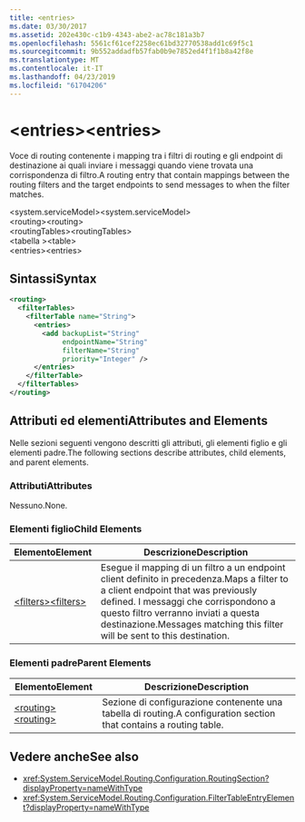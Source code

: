 ```yaml
---
title: <entries>
ms.date: 03/30/2017
ms.assetid: 202e430c-c1b9-4343-abe2-ac78c181a3b7
ms.openlocfilehash: 5561cf61cef2258ec61bd32770538add1c69f5c1
ms.sourcegitcommit: 9b552addadfb57fab0b9e7852ed4f1f1b8a42f8e
ms.translationtype: MT
ms.contentlocale: it-IT
ms.lasthandoff: 04/23/2019
ms.locfileid: "61704206"
---
```

# <a name="entries"></a><span data-ttu-id="5525e-101">\<entries></span><span class="sxs-lookup"><span data-stu-id="5525e-101">\<entries></span></span>
<span data-ttu-id="5525e-102">Voce di routing contenente i mapping tra i filtri di routing e gli endpoint di destinazione ai quali inviare i messaggi quando viene trovata una corrispondenza di filtro.</span><span class="sxs-lookup"><span data-stu-id="5525e-102">A routing entry that contain mappings between the routing filters and the target endpoints to send messages to when the filter matches.</span></span>  
  
 <span data-ttu-id="5525e-103">\<system.serviceModel></span><span class="sxs-lookup"><span data-stu-id="5525e-103">\<system.serviceModel></span></span>  
<span data-ttu-id="5525e-104">\<routing></span><span class="sxs-lookup"><span data-stu-id="5525e-104">\<routing></span></span>  
<span data-ttu-id="5525e-105">\<routingTables></span><span class="sxs-lookup"><span data-stu-id="5525e-105">\<routingTables></span></span>  
<span data-ttu-id="5525e-106">\<tabella ></span><span class="sxs-lookup"><span data-stu-id="5525e-106">\<table></span></span>  
<span data-ttu-id="5525e-107">\<entries></span><span class="sxs-lookup"><span data-stu-id="5525e-107">\<entries></span></span>  
  
## <a name="syntax"></a><span data-ttu-id="5525e-108">Sintassi</span><span class="sxs-lookup"><span data-stu-id="5525e-108">Syntax</span></span>  
  
```xml  
<routing>
  <filterTables>
    <filterTable name="String">
      <entries>
        <add backupList="String"
             endpointName="String"
             filterName="String"
             priority="Integer" />
      </entries>
    </filterTable>
  </filterTables>
</routing>
```  
  
## <a name="attributes-and-elements"></a><span data-ttu-id="5525e-109">Attributi ed elementi</span><span class="sxs-lookup"><span data-stu-id="5525e-109">Attributes and Elements</span></span>  
 <span data-ttu-id="5525e-110">Nelle sezioni seguenti vengono descritti gli attributi, gli elementi figlio e gli elementi padre.</span><span class="sxs-lookup"><span data-stu-id="5525e-110">The following sections describe attributes, child elements, and parent elements.</span></span>  
  
### <a name="attributes"></a><span data-ttu-id="5525e-111">Attributi</span><span class="sxs-lookup"><span data-stu-id="5525e-111">Attributes</span></span>  
 <span data-ttu-id="5525e-112">Nessuno.</span><span class="sxs-lookup"><span data-stu-id="5525e-112">None.</span></span>  
  
### <a name="child-elements"></a><span data-ttu-id="5525e-113">Elementi figlio</span><span class="sxs-lookup"><span data-stu-id="5525e-113">Child Elements</span></span>  
  
|<span data-ttu-id="5525e-114">Elemento</span><span class="sxs-lookup"><span data-stu-id="5525e-114">Element</span></span>|<span data-ttu-id="5525e-115">Descrizione</span><span class="sxs-lookup"><span data-stu-id="5525e-115">Description</span></span>|  
|-------------|-----------------|  
|[<span data-ttu-id="5525e-116">\<filters></span><span class="sxs-lookup"><span data-stu-id="5525e-116">\<filters></span></span>](../../../../../docs/framework/configure-apps/file-schema/wcf/filters-of-routing.md)|<span data-ttu-id="5525e-117">Esegue il mapping di un filtro a un endpoint client definito in precedenza.</span><span class="sxs-lookup"><span data-stu-id="5525e-117">Maps a filter to a client endpoint that was previously defined.</span></span> <span data-ttu-id="5525e-118">I messaggi che corrispondono a questo filtro verranno inviati a questa destinazione.</span><span class="sxs-lookup"><span data-stu-id="5525e-118">Messages matching this filter will be sent to this destination.</span></span>|  
  
### <a name="parent-elements"></a><span data-ttu-id="5525e-119">Elementi padre</span><span class="sxs-lookup"><span data-stu-id="5525e-119">Parent Elements</span></span>  
  
|<span data-ttu-id="5525e-120">Elemento</span><span class="sxs-lookup"><span data-stu-id="5525e-120">Element</span></span>|<span data-ttu-id="5525e-121">Descrizione</span><span class="sxs-lookup"><span data-stu-id="5525e-121">Description</span></span>|  
|-------------|-----------------|  
|[<span data-ttu-id="5525e-122">\<routing></span><span class="sxs-lookup"><span data-stu-id="5525e-122">\<routing></span></span>](../../../../../docs/framework/configure-apps/file-schema/wcf/routing.md)|<span data-ttu-id="5525e-123">Sezione di configurazione contenente una tabella di routing.</span><span class="sxs-lookup"><span data-stu-id="5525e-123">A configuration section that contains a routing table.</span></span>|  
  
## <a name="see-also"></a><span data-ttu-id="5525e-124">Vedere anche</span><span class="sxs-lookup"><span data-stu-id="5525e-124">See also</span></span>

- <xref:System.ServiceModel.Routing.Configuration.RoutingSection?displayProperty=nameWithType>
- <xref:System.ServiceModel.Routing.Configuration.FilterTableEntryElement?displayProperty=nameWithType>
